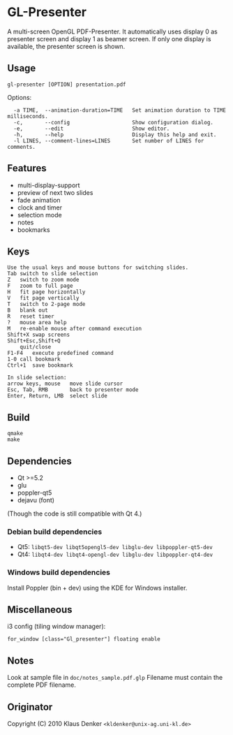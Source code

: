 GL-Presenter
============

A multi-screen OpenGL PDF-Presenter.
It automatically uses display 0 as presenter screen and display 1 as beamer screen.
If only one display is available, the presenter screen is shown.

Usage
-----
```
gl-presenter [OPTION] presentation.pdf
```
Options:
```
  -a TIME,  --animation-duration=TIME   Set animation duration to TIME milliseconds.
  -c,       --config                    Show configuration dialog.
  -e,       --edit                      Show editor.
  -h,       --help                      Display this help and exit.
  -l LINES, --comment-lines=LINES       Set number of LINES for comments.
```

Features
--------
* multi-display-support
* preview of next two slides
* fade animation
* clock and timer
* selection mode
* notes
* bookmarks


Keys
----
```
Use the usual keys and mouse buttons for switching slides.
Tab	switch to slide selection
Z	switch to zoom mode
F	zoom to full page
H	fit page horizontally
V	fit page vertically
T	switch to 2-page mode
B	blank out
R	reset timer
?	mouse area help
M	re-enable mouse after command execution
Shift+X	swap screens
Shift+Esc,Shift+Q
	quit/close
F1-F4	execute predefined command
1-0	call bookmark
Ctrl+1	save bookmark

In slide selection:
arrow keys, mouse	move slide cursor
Esc, Tab, RMB		back to presenter mode
Enter, Return, LMB	select slide
```


Build
-----
```
qmake
make
```


Dependencies
------------
* Qt >=5.2
* glu
* poppler-qt5
* dejavu (font)

(Though the code is still compatible with Qt 4.)

### Debian build dependencies
* Qt5: `libqt5-dev libqt5opengl5-dev libglu-dev libpoppler-qt5-dev`
* Qt4: `libqt4-dev libqt4-opengl-dev libglu-dev libpoppler-qt4-dev`

### Windows build dependencies
Install Poppler (bin + dev) using the KDE for Windows installer.

Miscellaneous
-------------
i3 config (tiling window manager):
```
for_window [class="Gl_presenter"] floating enable
```

Notes
-----
Look at sample file in `doc/notes_sample.pdf.glp`
Filename must contain the complete PDF filename.

Originator
----------

Copyright (C) 2010 Klaus Denker `<kldenker@unix-ag.uni-kl.de>`

